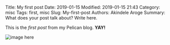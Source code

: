 Title: My first post
Date: 2019-01-15 
Modified: 2019-01-15 21:43
Category: misc
Tags: first, misc
Slug: My-first-post
Authors: Akindele Aroge
Summary: What does your post talk about? Write here.

This is the *first post* from my Pelican blog. **YAY!**

![image here]({static}../images/akin_aroge.jpg)